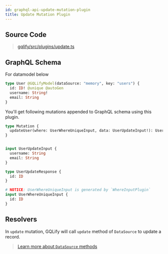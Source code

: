 ```yaml
---
id: graphql-api-update-mutation-plugin
title: Update Mutation Plugin
---
```


## Source Code
> [gqlify/src/plugins/update.ts](https://github.com/Canner/gqlify/blob/master/packages/gqlify/src/plugins/update.ts)

## GraphQL Schema
For datamodel below
```graphql
type User @GQLifyModel(dataSource: "memory", key: "users") {
  id: ID! @unique @autoGen
  username: String!
  email: String
}
```

You'll get following mutations appended to GraphQL schema using this plugin.
```graphql
type Mutation {
  updateUser(where: UserWhereUniqueInput, data: UserUpdateInput!): UserUpdateResponse
}


input UserUpdateInput {
  username: String
  email: String
}

type UserUpdateResponse {
  id: ID
}

# NOTICE: UserWhereUniqueInput is generated by `WhereInputPlugin`
input UserWhereUniqueInput {
  id: ID
}
```

## Resolvers
In `update` mutation, GQLify will call `update` method of `DataSource` to update a record.
> [Learn more about `DataSource` methods](/docs/create-own-data-source)
